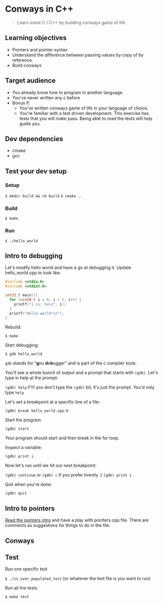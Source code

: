 # Conways in C++ 

> Learn some C / C++ by building conways game of life

## Learning objectives

- Pointers and pointer syntax
- Understand the difference between passing values by copy of by reference. 
- Build conways

## Target audience

- You already know how to program in another language.
- You've never written any c before
- Bonus if:
  - You've written conways game of life in your language of choice.
  - You're familiar with a test driven development. This exercise has tests that you will make pass. Being able to read the tests will help guide you.

## Dev dependencies 

- cmake
- gcc

## Test your dev setup

### Setup

`$ mkdir build && cd build`
`$ cmake ..`

### Build

`$ make`

### Run

`$ ./hello_world`

## Intro to debugging

Let's modify hello world and have a go at debugging it. Update hello_world.cpp to look like:

```c
#include <stdio.h>
#include <stdint.h>

int32_t main(){
  for (uint8_t i = 0; i < 5; i++) {
    printf("i is: %u\n", i); 
  }
  printf("Hello werld!\n");
}
```

Rebuild:

`$ make`

Start debugging:

`$ gdb hello_world` 

`gdb` stands for "**g**nu **d**e**b**ugger" and is part of the c compiler tools.

You'll see a whole bunch of output and a prompt that starts with `(gdb)`. Let's type in help at the prompt:

`(gdb) help` FYI you don't type the `(gdb)` bit, it's just the prompt. You'd only type `help`

Let's set a breakpoint at a specific line of a file: 

`(gdb) break hello_world.cpp:6`

Start the program:

`(gdb) start`

Your program should start and then break in the for loop.

Inspect a variable:

`(gdb) print i`

Now let's run until we hit our next breakpoint:

`(gdb) continue` or `(gdb) c` if you prefer brevity :) 
`(gdb) print i`

Quit when you're done:

`(gdb) quit`

## Intro to pointers

[Read the pointers intro](./pointers.md) and have a play with pointers.cpp file. There are comments as suggestions for things to do in the file.

## Conways



## Test

Run one specific test

`$ ./is_over_populated_test` (or whatever the test file is you want to run)

Run all the tests:

`$ make test` 

